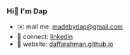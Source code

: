 ### Hi👋 I'm Dap

- ✉️ mail me: madebydap@gmail.com
- 🔗 connect: [linkedin](https://linkedin.com/in/daffarahman)
- 🍔 website: [daffarahman.github.io](https://daffarahman.github.io)
